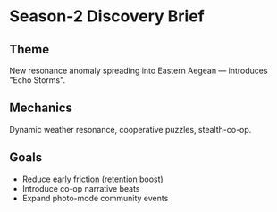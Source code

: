 # Season-2 Discovery Brief
## Theme
New resonance anomaly spreading into Eastern Aegean — introduces "Echo Storms".
## Mechanics
Dynamic weather resonance, cooperative puzzles, stealth-co-op.
## Goals
- Reduce early friction (retention boost)
- Introduce co-op narrative beats
- Expand photo-mode community events
